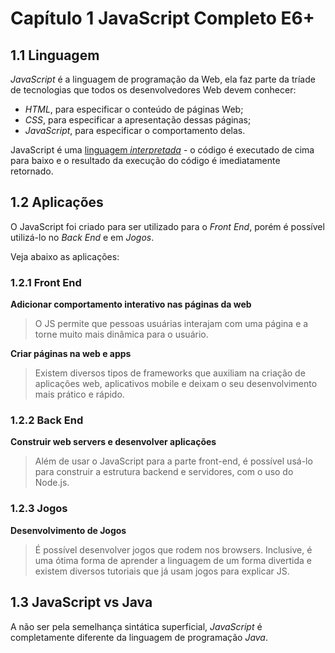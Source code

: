 # Capítulo 1 JavaScript Completo E6+

## 1.1 Linguagem

_JavaScript_ é a linguagem de programação da Web, ela faz parte da tríade de tecnologias que todos os desenvolvedores Web devem conhecer:

- _HTML_, para especificar o conteúdo de páginas Web;
- _CSS_, para especificar a apresentação dessas páginas;
- _JavaScript_, para especificar o comportamento delas.

JavaScript é uma [linguagem _interpretada_](https://www.freecodecamp.org/news/compiled-versus-interpreted-languages/) - o código é executado de cima para baixo e o resultado da execução do código é imediatamente retornado.

## 1.2 Aplicações

O JavaScript foi criado para ser utilizado para o _Front End_, porém é possível utilizá-lo no _Back End_ e em _Jogos_.

Veja abaixo as aplicações:

### 1.2.1 Front End

**Adicionar comportamento interativo nas páginas da web**

> O JS permite que pessoas usuárias interajam com uma página e a torne muito mais dinâmica para o usuário.

**Criar páginas na web e apps**

> Existem diversos tipos de frameworks que auxiliam na criação de aplicações web, aplicativos mobile e deixam o seu desenvolvimento mais prático e rápido.

### 1.2.2 Back End

**Construir web servers e desenvolver aplicações**

> Além de usar o JavaScript para a parte front-end, é possível usá-lo para construir a estrutura backend e servidores, com o uso do Node.js.

### 1.2.3 Jogos

**Desenvolvimento de Jogos**

> É possível desenvolver jogos que rodem nos browsers. Inclusive, é uma ótima forma de aprender a linguagem de um forma divertida e existem diversos tutoriais que já usam jogos para explicar JS.

## 1.3 JavaScript vs Java

A não ser pela semelhança sintática superficial, _JavaScript_ é completamente diferente da linguagem de programação _Java_.
